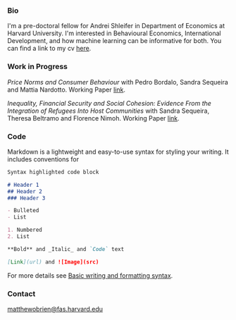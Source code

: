 
### Bio

I'm a pre-doctoral fellow for Andrei Shleifer in Department of Economics at Harvard University. I'm interested in Behavioural Economics, International Development, and how machine learning can be informative for both. You can find a link to my cv <a href="cv.pdf">here</a>.

### Work in Progress

_Price Norms and Consumer Behaviour_ with Pedro Bordalo, Sandra Sequeira and Mattia Nardotto. Working Paper <a href="cv.pdf">link</a>.

_Inequality, Financial Security and Social Cohesion: Evidence
From the Integration of Refugees Into Host Communities_ with Sandra Sequeira, Theresa Beltramo and Florence Nimoh. Working Paper <a href="Financial_Security_and_Socioeconomic_Integration.pdf">link</a>.



### Code

Markdown is a lightweight and easy-to-use syntax for styling your writing. It includes conventions for

```markdown
Syntax highlighted code block

# Header 1
## Header 2
### Header 3

- Bulleted
- List

1. Numbered
2. List

**Bold** and _Italic_ and `Code` text

[Link](url) and ![Image](src)
```

For more details see [Basic writing and formatting syntax](https://docs.github.com/en/github/writing-on-github/getting-started-with-writing-and-formatting-on-github/basic-writing-and-formatting-syntax).


### Contact

matthewobrien@fas.harvard.edu

<script src="http://code.jquery.com/jquery-1.4.2.min.js"></script> <script> var x = document.getElementsByClassName("site-footer-credits"); setTimeout(() => { x[0].remove(); }, 10); </script>
